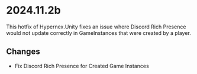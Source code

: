 # 2024.11.2b

This hotfix of Hypernex.Unity fixes an issue where Discord Rich Presence would not update correctly in GameInstances that were created by a player.

## Changes

+ Fix Discord Rich Presence for Created Game Instances